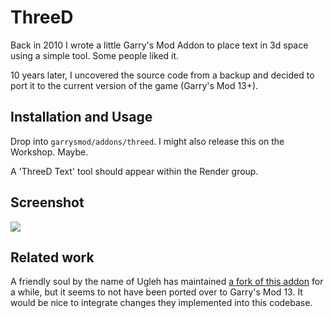ThreeD
======

Back in 2010 I wrote a little Garry's Mod Addon to place text in 3d space using a simple tool. Some people liked it.

10 years later, I uncovered the source code from a backup and decided to port it to the current version of the game (Garry's Mod 13+).

Installation and Usage
----------------------

Drop into `garrysmod/addons/threed`. I might also release this on the Workshop. Maybe.

A 'ThreeD Text' tool should appear within the Render group.

Screenshot
----------

![](https://q3k.org/u/9b7c92104f0e4741c1b24ae2467f9a5dcf318bc863d7690ba18b967d44e7333f.png)

Related work
-------------

A friendly soul by the name of Ugleh has maintained [a fork of this addon](https://garrysmods.org/download/44202/threed-12) for a while, but it seems to not have been ported over to Garry's Mod 13. It would be nice to integrate changes they implemented into this codebase.
